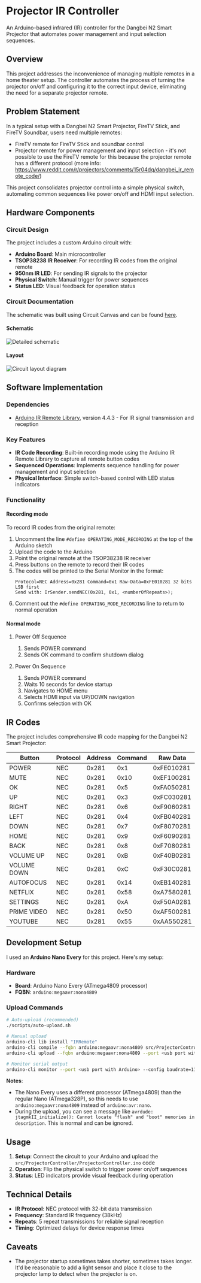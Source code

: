 # Projector IR Controller

An Arduino-based infrared (IR) controller for the Dangbei N2 Smart Projector that automates power management and input selection sequences.

## Overview

This project addresses the inconvenience of managing multiple remotes in a home theater setup. The controller automates the process of turning the projector on/off and configuring it to the correct input device, eliminating the need for a separate projector remote.

## Problem Statement

In a typical setup with a Dangbei N2 Smart Projector, FireTV Stick, and FireTV Soundbar, users need multiple remotes:

- FireTV remote for FireTV Stick and soundbar control
- Projector remote for power management and input selection - it's not possible to use the FireTV remote for this because the projector remote has a different protocol (more info: https://www.reddit.com/r/projectors/comments/15r04dq/dangbei_ir_remote_code/)

This project consolidates projector control into a simple physical switch, automating common sequences like power on/off and HDMI input selection.

## Hardware Components

### Circuit Design

The project includes a custom Arduino circuit with:

- **Arduino Board**: Main microcontroller
- **TSOP38238 IR Receiver**: For recording IR codes from the original remote
- **950nm IR LED**: For sending IR signals to the projector
- **Physical Switch**: Manual trigger for power sequences
- **Status LED**: Visual feedback for operation status

### Circuit Documentation

The schematic was built using Circuit Canvas and can be found [here](https://circuitcanvas.com/p/x1f8y9dr6xvdkji8kt7?canvas=schematic).

#### Schematic

![Detailed schematic](img/Projector%20IR%20Controller-schematic.png)

#### Layout

![Circuit layout diagram](img/Projector%20IR%20Controller-layout.png)

## Software Implementation

### Dependencies

- [Arduino IR Remote Library](https://github.com/Arduino-IRremote/Arduino-IRremote), version 4.4.3 - For IR signal transmission and reception

### Key Features

- **IR Code Recording**: Built-in recording mode using the Arduino IR Remote Library to capture all remote button codes
- **Sequenced Operations**: Implements sequence handling for power management and input selection
- **Physical Interface**: Simple switch-based control with LED status indicators

### Functionality

#### Recording mode

To record IR codes from the original remote:

1. Uncomment the line `#define OPERATING_MODE_RECORDING` at the top of the Arduino sketch
2. Upload the code to the Arduino
3. Point the original remote at the TSOP38238 IR receiver
4. Press buttons on the remote to record their IR codes
5. The codes will be printed to the Serial Monitor in the format:
   ```
   Protocol=NEC Address=0x281 Command=0x1 Raw-Data=0xFE010281 32 bits LSB first
   Send with: IrSender.sendNEC(0x281, 0x1, <numberOfRepeats>);
   ```
6. Comment out the `#define OPERATING_MODE_RECORDING` line to return to normal operation

#### Normal mode

1. Power Off Sequence

   1. Sends POWER command
   2. Sends OK command to confirm shutdown dialog

2. Power On Sequence

   1. Sends POWER command
   2. Waits 10 seconds for device startup
   3. Navigates to HOME menu
   4. Selects HDMI input via UP/DOWN navigation
   5. Confirms selection with OK

## IR Codes

The project includes comprehensive IR code mapping for the Dangbei N2 Smart Projector:

| Button      | Protocol | Address | Command | Raw Data   |
| ----------- | -------- | ------- | ------- | ---------- |
| POWER       | NEC      | 0x281   | 0x1     | 0xFE010281 |
| MUTE        | NEC      | 0x281   | 0x10    | 0xEF100281 |
| OK          | NEC      | 0x281   | 0x5     | 0xFA050281 |
| UP          | NEC      | 0x281   | 0x3     | 0xFC030281 |
| RIGHT       | NEC      | 0x281   | 0x6     | 0xF9060281 |
| LEFT        | NEC      | 0x281   | 0x4     | 0xFB040281 |
| DOWN        | NEC      | 0x281   | 0x7     | 0xF8070281 |
| HOME        | NEC      | 0x281   | 0x9     | 0xF6090281 |
| BACK        | NEC      | 0x281   | 0x8     | 0xF7080281 |
| VOLUME UP   | NEC      | 0x281   | 0xB     | 0xF40B0281 |
| VOLUME DOWN | NEC      | 0x281   | 0xC     | 0xF30C0281 |
| AUTOFOCUS   | NEC      | 0x281   | 0x14    | 0xEB140281 |
| NETFLIX     | NEC      | 0x281   | 0x58    | 0xA7580281 |
| SETTINGS    | NEC      | 0x281   | 0xA     | 0xF50A0281 |
| PRIME VIDEO | NEC      | 0x281   | 0x50    | 0xAF500281 |
| YOUTUBE     | NEC      | 0x281   | 0x55    | 0xAA550281 |

## Development Setup

I used an **Arduino Nano Every** for this project. Here's my setup:

### Hardware

- **Board**: Arduino Nano Every (ATmega4809 processor)
- **FQBN**: `arduino:megaavr:nona4809`

### Upload Commands

```bash
# Auto-upload (recommended)
./scripts/auto-upload.sh

# Manual upload
arduino-cli lib install "IRRemote"
arduino-cli compile --fqbn arduino:megaavr:nona4809 src/ProjectorController/
arduino-cli upload --fqbn arduino:megaavr:nona4809 --port <usb port with Arduino> src/ProjectorController/

# Monitor serial output
arduino-cli monitor --port <usb port with Arduino> --config baudrate=115200
```

**Notes**:

- The Nano Every uses a different processor (ATmega4809) than the regular Nano (ATmega328P), so this needs to use `arduino:megaavr:nona4809` instead of `arduino:avr:nano`.
- During the upload, you can see a message like `avrdude: jtagmkII_initialize(): Cannot locate "flash" and "boot" memories in description`. This is normal and can be ignored.

## Usage

1. **Setup**: Connect the circuit to your Arduino and upload the `src/ProjectorController/ProjectorController.ino` code
2. **Operation**: Flip the physical switch to trigger power on/off sequences
3. **Status**: LED indicators provide visual feedback during operation

## Technical Details

- **IR Protocol**: NEC protocol with 32-bit data transmission
- **Frequency**: Standard IR frequency (38kHz)
- **Repeats**: 5 repeat transmissions for reliable signal reception
- **Timing**: Optimized delays for device response times

## Caveats

- The projector startup sometimes takes shorter, sometimes takes longer. It'd be reasonable to add a light sensor and place it close to the projector lamp to detect when the projector is on.
